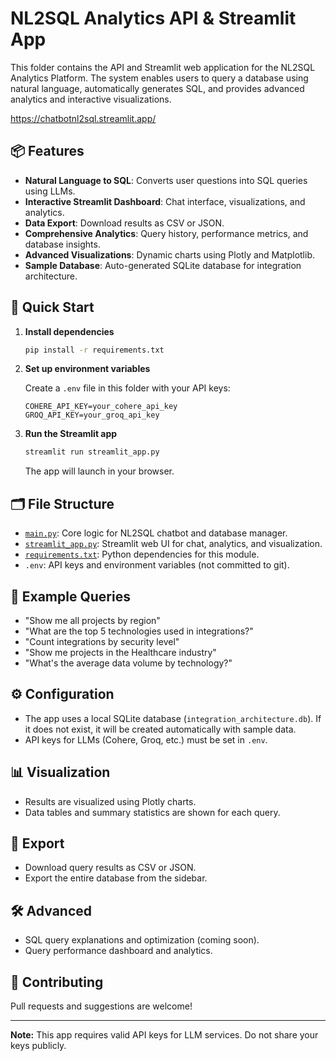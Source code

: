 # NL2SQL Analytics API & Streamlit App

This folder contains the API and Streamlit web application for the NL2SQL Analytics Platform. The system enables users to query a database using natural language, automatically generates SQL, and provides advanced analytics and interactive visualizations.

https://chatbotnl2sql.streamlit.app/

## 📦 Features

- **Natural Language to SQL**: Converts user questions into SQL queries using LLMs.
- **Interactive Streamlit Dashboard**: Chat interface, visualizations, and analytics.
- **Data Export**: Download results as CSV or JSON.
- **Comprehensive Analytics**: Query history, performance metrics, and database insights.
- **Advanced Visualizations**: Dynamic charts using Plotly and Matplotlib.
- **Sample Database**: Auto-generated SQLite database for integration architecture.

## 🚀 Quick Start

1. **Install dependencies**

   ```bash
   pip install -r requirements.txt
   ```

2. **Set up environment variables**

   Create a `.env` file in this folder with your API keys:

   ```
   COHERE_API_KEY=your_cohere_api_key
   GROQ_API_KEY=your_groq_api_key
   ```

3. **Run the Streamlit app**

   ```bash
   streamlit run streamlit_app.py
   ```

   The app will launch in your browser.

## 🗂️ File Structure

- [`main.py`](main.py): Core logic for NL2SQL chatbot and database manager.
- [`streamlit_app.py`](streamlit_app.py): Streamlit web UI for chat, analytics, and visualization.
- [`requirements.txt`](requirements.txt): Python dependencies for this module.
- `.env`: API keys and environment variables (not committed to git).

## 📝 Example Queries

- "Show me all projects by region"
- "What are the top 5 technologies used in integrations?"
- "Count integrations by security level"
- "Show me projects in the Healthcare industry"
- "What's the average data volume by technology?"

## ⚙️ Configuration

- The app uses a local SQLite database (`integration_architecture.db`). If it does not exist, it will be created automatically with sample data.
- API keys for LLMs (Cohere, Groq, etc.) must be set in `.env`.

## 📊 Visualization

- Results are visualized using Plotly charts.
- Data tables and summary statistics are shown for each query.

## 💾 Export

- Download query results as CSV or JSON.
- Export the entire database from the sidebar.

## 🛠️ Advanced

- SQL query explanations and optimization (coming soon).
- Query performance dashboard and analytics.

## 🤝 Contributing

Pull requests and suggestions are welcome!

---

**Note:** This app requires valid API keys for LLM services. Do not share your keys publicly.
